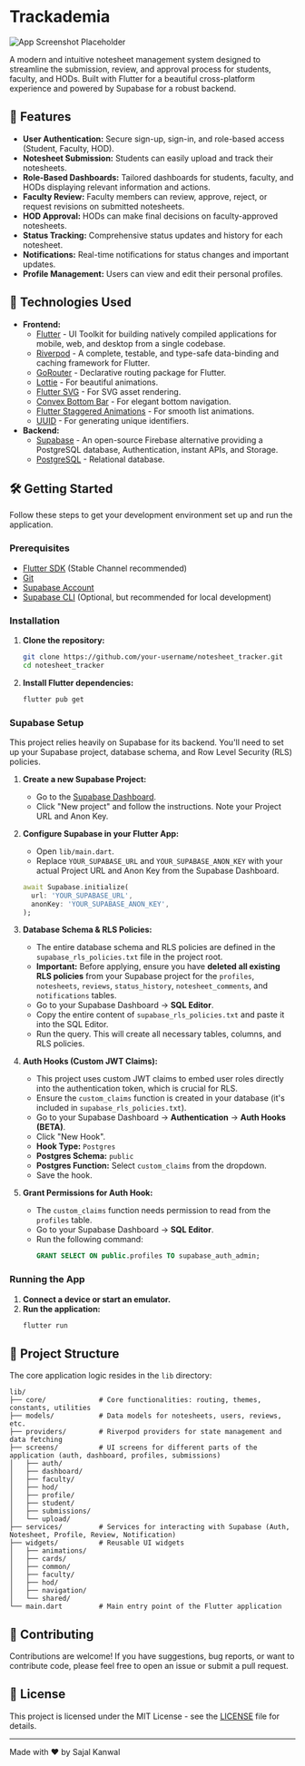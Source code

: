 # Trackademia

![App Screenshot Placeholder](assets/images/ss.png)

A modern and intuitive notesheet management system designed to streamline the submission, review, and approval process for students, faculty, and HODs. Built with Flutter for a beautiful cross-platform experience and powered by Supabase for a robust backend.

## 🌟 Features

- **User Authentication:** Secure sign-up, sign-in, and role-based access (Student, Faculty, HOD).
- **Notesheet Submission:** Students can easily upload and track their notesheets.
- **Role-Based Dashboards:** Tailored dashboards for students, faculty, and HODs displaying relevant information and actions.
- **Faculty Review:** Faculty members can review, approve, reject, or request revisions on submitted notesheets.
- **HOD Approval:** HODs can make final decisions on faculty-approved notesheets.
- **Status Tracking:** Comprehensive status updates and history for each notesheet.
- **Notifications:** Real-time notifications for status changes and important updates.
- **Profile Management:** Users can view and edit their personal profiles.

## 🚀 Technologies Used

- **Frontend:**
  - [Flutter](https://flutter.dev/) - UI Toolkit for building natively compiled applications for mobile, web, and desktop from a single codebase.
  - [Riverpod](https://riverpod.dev/) - A complete, testable, and type-safe data-binding and caching framework for Flutter.
  - [GoRouter](https://pub.dev/packages/go_router) - Declarative routing package for Flutter.
  - [Lottie](https://pub.dev/packages/lottie) - For beautiful animations.
  - [Flutter SVG](https://pub.dev/packages/flutter_svg) - For SVG asset rendering.
  - [Convex Bottom Bar](https://pub.dev/packages/convex_bottom_bar) - For elegant bottom navigation.
  - [Flutter Staggered Animations](https://pub.dev/packages/flutter_staggered_animations) - For smooth list animations.
  - [UUID](https://pub.dev/packages/uuid) - For generating unique identifiers.
- **Backend:**
  - [Supabase](https://supabase.io/) - An open-source Firebase alternative providing a PostgreSQL database, Authentication, instant APIs, and Storage.
  - [PostgreSQL](https://www.postgresql.org/) - Relational database.

## 🛠️ Getting Started

Follow these steps to get your development environment set up and run the application.

### Prerequisites

- [Flutter SDK](https://flutter.dev/docs/get-started/install) (Stable Channel recommended)
- [Git](https://git-scm.com/book/en/v2/Getting-Started-Installing-Git)
- [Supabase Account](https://supabase.io/dashboard)
- [Supabase CLI](https://supabase.io/docs/guides/cli) (Optional, but recommended for local development)

### Installation

1.  **Clone the repository:**

    ```bash
    git clone https://github.com/your-username/notesheet_tracker.git
    cd notesheet_tracker
    ```

2.  **Install Flutter dependencies:**
    ```bash
    flutter pub get
    ```

### Supabase Setup

This project relies heavily on Supabase for its backend. You'll need to set up your Supabase project, database schema, and Row Level Security (RLS) policies.

1.  **Create a new Supabase Project:**

    - Go to the [Supabase Dashboard](https://supabase.io/dashboard).
    - Click "New project" and follow the instructions. Note your Project URL and Anon Key.

2.  **Configure Supabase in your Flutter App:**

    - Open `lib/main.dart`.
    - Replace `YOUR_SUPABASE_URL` and `YOUR_SUPABASE_ANON_KEY` with your actual Project URL and Anon Key from the Supabase Dashboard.

    ```dart
    await Supabase.initialize(
      url: 'YOUR_SUPABASE_URL',
      anonKey: 'YOUR_SUPABASE_ANON_KEY',
    );
    ```

3.  **Database Schema & RLS Policies:**

    - The entire database schema and RLS policies are defined in the `supabase_rls_policies.txt` file in the project root.
    - **Important:** Before applying, ensure you have **deleted all existing RLS policies** from your Supabase project for the `profiles`, `notesheets`, `reviews`, `status_history`, `notesheet_comments`, and `notifications` tables.
    - Go to your Supabase Dashboard -> **SQL Editor**.
    - Copy the entire content of `supabase_rls_policies.txt` and paste it into the SQL Editor.
    - Run the query. This will create all necessary tables, columns, and RLS policies.

4.  **Auth Hooks (Custom JWT Claims):**

    - This project uses custom JWT claims to embed user roles directly into the authentication token, which is crucial for RLS.
    - Ensure the `custom_claims` function is created in your database (it's included in `supabase_rls_policies.txt`).
    - Go to your Supabase Dashboard -> **Authentication** -> **Auth Hooks (BETA)**.
    - Click "New Hook".
    - **Hook Type:** `Postgres`
    - **Postgres Schema:** `public`
    - **Postgres Function:** Select `custom_claims` from the dropdown.
    - Save the hook.

5.  **Grant Permissions for Auth Hook:**
    - The `custom_claims` function needs permission to read from the `profiles` table.
    - Go to your Supabase Dashboard -> **SQL Editor**.
    - Run the following command:
      ```sql
      GRANT SELECT ON public.profiles TO supabase_auth_admin;
      ```

### Running the App

1.  **Connect a device or start an emulator.**
2.  **Run the application:**
    ```bash
    flutter run
    ```

## 📂 Project Structure

The core application logic resides in the `lib` directory:

```
lib/
├── core/             # Core functionalities: routing, themes, constants, utilities
├── models/           # Data models for notesheets, users, reviews, etc.
├── providers/        # Riverpod providers for state management and data fetching
├── screens/          # UI screens for different parts of the application (auth, dashboard, profiles, submissions)
│   ├── auth/
│   ├── dashboard/
│   ├── faculty/
│   ├── hod/
│   ├── profile/
│   ├── student/
│   ├── submissions/
│   └── upload/
├── services/         # Services for interacting with Supabase (Auth, Notesheet, Profile, Review, Notification)
├── widgets/          # Reusable UI widgets
│   ├── animations/
│   ├── cards/
│   ├── common/
│   ├── faculty/
│   ├── hod/
│   ├── navigation/
│   └── shared/
└── main.dart         # Main entry point of the Flutter application
```

## 🤝 Contributing

Contributions are welcome! If you have suggestions, bug reports, or want to contribute code, please feel free to open an issue or submit a pull request.

## 📄 License

This project is licensed under the MIT License - see the [LICENSE](LICENSE) file for details.

---

Made with ❤️ by Sajal Kanwal
